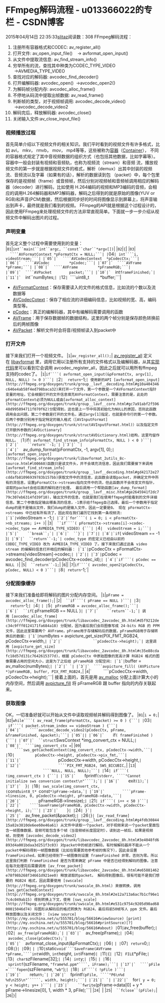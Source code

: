 # FFmpeg解码流程 - u013366022的专栏 - CSDN博客
2015年04月14日 22:35:33[slitaz](https://me.csdn.net/u013366022)阅读数：308
FFmpeg解码流程：
1. 注册所有容器格式和CODEC: av_register_all()
2. 打开文件: av_open_input_file()    → avformat_open_input()
3. 从文件中提取流信息: av_find_stream_info()
4. 穷举所有的流，查找其中种类为CODEC_TYPE_VIDEO  →AVMEDIA_TYPE_VIDEO
5. 查找对应的解码器: avcodec_find_decoder()
6. 打开编解码器: avcodec_open()  →avcodec_open2()
7. 为解码帧分配内存: avcodec_alloc_frame()
8. 不停地从码流中提取出帧数据: av_read_frame()
9. 判断帧的类型，对于视频帧调用: avcodec_decode_video()  →avcodec_decode_video2
10. 解码完后，释放解码器: avcodec_close()
11. 关闭输入文件:av_close_input_file()
### 视频播放过程
首先简单介绍以下视频文件的相关知识。我们平时看到的视频文件有许多格式，比如 avi， mkv， rmvb， mov， mp4等等，这些被称为[容器](http://en.wikipedia.org/wiki/Digital_container_format)（[Container](http://wiki.multimedia.cx/index.php?title=Category:Container_Formats)），
 不同的容器格式规定了其中音视频数据的组织方式（也包括其他数据，比如字幕等）。容器中一般会封装有视频和音频轨，也称为视频流（stream）和音频 流，播放视频文件的第一步就是根据视频文件的格式，解析（demux）出其中封装的视频流、音频流以及字幕（如果有的话），解析的数据读到包 （packet）中，每个包里保存的是视频帧（frame）或音频帧，然后分别对视频帧和音频帧调用相应的解码器（decoder）进行解码，比如使用 H.264编码的视频和MP3编码的音频，会相应的调用H.264解码器和MP3解码器，解码之后得到的就是原始的图像(YUV
 or RGB)和声音(PCM)数据，然后根据同步好的时间将图像显示到屏幕上，将声音输出到声卡，最终就是我们看到的视频。
FFmpeg的API就是根据这个过程设计的，因此使用FFmpeg来处理视频文件的方法非常直观简单。下面就一步一步介绍从视频文件中解码出图片的过程。
### 声明变量
首先定义整个过程中需要使用到的变量：
|`01`|`int``main(``int``argc, ``const``char``*argv[])`|
|`02`|`{`|
|`03`|`  ````AVFormatContext *pFormatCtx = NULL;```|
|`04`|`  ``int````i, videoStream;```|
|`05`|`  ````AVCodecContext  *pCodecCtx;```|
|`06`|`  ````AVCodec         *pCodec;```|
|`07`|`  ````AVFrame         *pFrame;```|
|`08`|`  ````AVFrame         *pFrameRGB;```|
|`09`|`  ````AVPacket        packet;```|
|`10`|`  ``int``frameFinished;`|
|`11`|`  ``int``numBytes;`|
|`12`|`  ````uint8_t         *buffer;```|
- [AVFormatContext](http://ffmpeg.org/doxygen/trunk/structAVFormatContext.html)：保存需要读入的文件的格式信息，比如流的个数以及流数据等
- [AVCodecCotext](http://ffmpeg.org/doxygen/trunk/structAVCodecContext.html)：保存了相应流的详细编码信息，比如视频的宽、高，编码类型等。
- [pCodec](http://ffmpeg.org/doxygen/trunk/structAVCodec.html)：真正的编解码器，其中有编解码需要调用的函数
- [AVFrame](http://ffmpeg.org/doxygen/trunk/structAVFrame.html)：用于保存数据帧的数据结构，这里的两个帧分别是保存颜色转换前后的两帧图像
- [AVPacket](http://ffmpeg.org/doxygen/trunk/structAVPacket.html)：解析文件时会将音/视频帧读入到packet中
### 打开文件
接下来我们打开一个视频文件。
|`1`|`av_register_all();`|
[av_register_all](http://ffmpeg.org/doxygen/trunk/group__lavf__core.html#g917265caec45ef5a0646356ed1a507e3) 定义在 [libavformat](http://ffmpeg.org/doxygen/trunk/avformat_8h.html) 里，调用它用以注册所有支持的文件格式以及编解码器，从其[实现代码](http://ffmpeg.org/doxygen/trunk/allformats_8c-source.html#l00040)里可以看到它会调用
 avcodec_register_all，因此之后就可以用所有ffmpeg支持的codec了。
|`1`|`if````( avformat_open_input(&pFormatCtx, argv[1], NULL, NULL) != 0 )```|
|`2`|`    ``return``-1;`|
使用新的API [avformat_open_input](http://ffmpeg.org/doxygen/trunk/group__lavf__decoding.html#g10a404346c646e4ab58f4ed798baca32)来打开一个文件，第一个参数是一个AVFormatContext指针变量的地址，它会根据打开的文件信息填充AVFormatContext，需要注意的是，此处的pFormatContext必须为NULL或由[avformat_alloc_context](http://ffmpeg.org/doxygen/trunk/group__lavf__core.html#gc7a91abf2f59648d995894711f070f62)分配得到，这也是上一节中将其初始化为NULL的原因，否则此函数调用会出问题。第二个参数是打开的文件名，通过argv[1]指定，也就是命令行的第一个参数。后两个参数分别用于指定特定的输入格式（[AVInputFormat](http://ffmpeg.org/doxygen/trunk/structAVInputFormat.html)）以及指定文件打开额外参数的[AVDictionary](http://ffmpeg.org/doxygen/trunk/structAVDictionary.html)结构，这里均留作NULL。
|`1`|`if````( avformat_find_stream_info(pFormatCtx, NULL ) < 0 )```|
|`2`|`    ``return``-1;`|
|`3`|` `|
|`4`|`  ````av_dump_format(pFormatCtx, -1, argv[1], 0);```|
[avformat_open_input](http://ffmpeg.org/doxygen/trunk/libavformat_2utils_8c-source.html#l00660)函数只是读文件头，并不会填充流信息，因此我们需要接下来调用[avformat_find_stream_info](http://ffmpeg.org/doxygen/trunk/group__lavf__decoding.html#gd42172e27cddafb81096939783b157bb)获取文件中的流信息，此函数会读取packet，并确定文件中所有的流信息，设置pFormatCtx->streams指向文件中的流，但此函数并不会改变文件指针，读取的packet会给后面的解码进行处理。
最后调用一个帮助函数[av_dump_format](http://ffmpeg.org/doxygen/trunk/group__lavf__misc.html#ge2645941f2dc779c307eb6314fd39f10)，输出文件的信息，也就是我们在使用ffmpeg时能看到的文件详细信息。第二个参数指定输出哪条流的信息，-1表示给ffmpeg自己选择。最后一个参数用于指定dump的是不是输出文件，我们dump的是输入文件，因此一定要是0。
现在 pFormatCtx->streams 中已经有所有流了，因此现在我们遍历它找到第一条视频流:
|`1`|```videoStream = -1;```|
|`2`|`for````( i = 0; i < pFormatCtx->nb_streams; i++ )```|
|`3`|`  ``if````( pFormatCtx->streams[i]->codec->codec_type == AVMEDIA_TYPE_VIDEO) {```|
|`4`|`    ````videoStream = i;```|
|`5`|`    ``break``;`|
|`6`|`  ``}`|
|`7`||
|`8`|`if````( videoStream == -1 )```|
|`9`|`  ``return``-1;`|
codec_type 的宏定义已经由以前的 CODEC_TYPE_VIDEO 改为 AVMEDIA_TYPE_VIDEO 了。接下来我们通过这条 video stream 的编解码信息打开相应的解码器：
|`1`|```pCodecCtx = pFormatCtx->streams[videoStream]->codec;```|
|`2`||
|`3`|```pCodec = avcodec_find_decoder(pCodecCtx->codec_id);```|
|`4`|`if````( pCodec == NULL )```|
|`5`|`  ``return``-1;`|
|`6`||
|`7`|`if````( avcodec_open2(pCodecCtx, pCodec, NULL) < 0 )```|
|`8`|`  ``return``-1;`|
### 分配图像缓存
接下来我们准备给即将解码的图片分配内存空间。
|`1`|```pFrame = avcodec_alloc_frame();```|
|`2`|`  ``if````( pFrame == NULL )```|
|`3`|`    ``return``-1;`|
|`4`|` `|
|`5`|`  ````pFrameRGB = avcodec_alloc_frame();```|
|`6`|`  ``if````( pFrameRGB == NULL )```|
|`7`|`    ``return``-1;`|
调用 [avcodec_alloc_frame](http://ffmpeg.org/doxygen/trunk/libavcodec_2avcodec_8h.html#d5f9212dec34c9fff0124171fa684a18) 分配帧，因为最后我们会将图像写成
 24-bits RGB 的 PPM 文件，因此这里需要两个 AVFrame，pFrame用于存储解码后的数据，pFrameRGB用于存储转换后的数据:
|`1`|```numBytes = avpicture_get_size(PIX_FMT_RGB24, pCodecCtx->width,```|
|`2`|`              ``pCodecCtx->height);`|
这里调用 [avpicture_get_size](http://ffmpeg.org/doxygen/trunk/libavcodec_2avcodec_8h.html#c35e88cdafc18d57d131c7642615377d)，根据
 pCodecCtx 中原始图像的宽高计算 RGB24 格式的图像需要占用的空间大小，这是为了之后给 pFrameRGB 分配空间:
|`1`|```buffer = av_malloc(numBytes);```|
|`2`|` `|
|`3`|`  ````avpicture_fill( (AVPicture *)pFrameRGB, buffer, PIX_FMT_RGB24,```|
|`4`|`          ````pCodecCtx->width, pCodecCtx->height);```|
接着上面的，首先是用 [av_malloc](http://ffmpeg.org/doxygen/trunk/group__lavu__mem.html#gcbca30ebc510a7e4156d66e7aceb2dc8) 分配上面计算大小的内存空间，然后调用 [avpicture_fill](http://ffmpeg.org/doxygen/trunk/libavcodec_2avcodec_8h.html#54da074edd8339905bc90b75b1402d4a) 将
 pFrameRGB 跟 buffer 指向的内存关联起来。
### 获取图像
OK，一切准备好就可以开始从文件中读取视频帧并解码得到图像了。
|`01`|```i = 0;```|
|`02`|`while````( av_read_frame(pFormatCtx, &packet) >= 0 ) {```|
|`03`|`  ``if````( packet.stream_index == videoStream ) {```|
|`04`|`    ````avcodec_decode_video2(pCodecCtx, pFrame, &frameFinished, &packet);```|
|`05`||
|`06`|`    ``if````( frameFinished ) {```|
|`07`|`  ``struct````SwsContext *img_convert_ctx = NULL;```|
|`08`|`  ````img_convert_ctx =```|
|`09`|`    ````sws_getCachedContext(img_convert_ctx, pCodecCtx->width,```|
|`10`|`                 ````pCodecCtx->height, pCodecCtx->pix_fmt,```|
|`11`|`                 ````pCodecCtx->width, pCodecCtx->height,```|
|`12`|`                 ````PIX_FMT_RGB24, SWS_BICUBIC,```|
|`13`|`                 ````NULL, NULL, NULL);```|
|`14`|`  ``if````( !img_convert_ctx ) {```|
|`15`|`    ``fprintf``(stderr, ````"Cannot initialize sws conversion context\n"````);`|
|`16`|`    ``exit``(1);`|
|`17`|`  ``}`|
|`18`|`  ````sws_scale(img_convert_ctx, (````const``uint8_t* ``const``*)pFrame->data,`|
|`19`|`        ````pFrame->linesize, 0, pCodecCtx->height, pFrameRGB->data,```|
|`20`|`        ``pFrameRGB->linesize);`|
|`21`|`  ``if````( i++ < 50 )```|
|`22`|`    ````SaveFrame(pFrameRGB, pCodecCtx->width, pCodecCtx->height, i);```|
|`23`|`    ``}`|
|`24`|`  ``}`|
|`25`|`  ``av_free_packet(&packet);`|
|`26`|`}`|
[av_read_frame](http://ffmpeg.org/doxygen/trunk/group__lavf__decoding.html#g4fdb3084415a82e3810de6ee60e46a61) 从文件中读取一个packet，对于视频来说一个packet里面包含一帧图像数据，音频可能包含多个帧（当音频帧长度固定时），读到这一帧后，如果是视频帧，则使用 [avcodec_decode_video2](http://ffmpeg.org/doxygen/trunk/libavcodec_2avcodec_8h.html#3e4048fd6893d4a001bdaa3d251f3c03) 对packet中的帧进行解码，有时候解码器并不能从一个packet中解码得到一帧图像数据（比如在需要其他参考帧的情况下），因此会设置
 frameFinished，如果已经得到下一帧图像则设置 frameFinished 非零，否则为零。所以这里我们判断 frameFinished 是否为零来确定 pFrame 中是否已经得到解码的图像。注意在每次处理完后需要调用 [av_free_packet](http://ffmpeg.org/doxygen/trunk/libavcodec_2avcodec_8h.html#e65881462e78f98b268f34661d921ee0) 释放读取的packet。
解码得到图像后，很有可能不是我们想要的 RGB24 格式，因此需要使用 [swscale](http://ffmpeg.org/doxygen/trunk/swscale_8h.html) 来做转换，调用[sws_getCachedContext](http://ffmpeg.org/doxygen/trunk/swscale_8h.html#2e12a713a6ac7b1cf96e17c4c049ab15) 得到转换上下文，使用 [sws_scale](http://ffmpeg.org/doxygen/trunk/swscale_8h.html#e531c9754c9205d90ad6800015046d74) 将图形从解码后的格式转换为
 RGB24，最后将前50帧写人 ppm 文件。最后释放图像以及关闭文件：
[view
 source](http://my.oschina.net/u/555701/blog/56616#viewSource)
[print](http://my.oschina.net/u/555701/blog/56616#printSource)[?](http://my.oschina.net/u/555701/blog/56616#about)
|`01`|`av_free(buffer);`|
|`02`|`  ``av_free(pFrameRGB);`|
|`03`|`  ``av_free(pFrame);`|
|`04`|`  ``avcodec_close(pCodecCtx);`|
|`05`|`  ``avformat_close_input(&pFormatCtx);`|
|`06`|` `|
|`07`|`  ``return``0;`|
|`08`|`}`|
|`09`|` `|
|`10`|`static``void````SaveFrame(AVFrame *pFrame,````int``width, ``int``height, ``int``iFrame)`|
|`11`|`{`|
|`12`|`  ``FILE``*pFile;`|
|`13`|`  ``char``szFilename[32];`|
|`14`|`  ``int``y;`|
|`15`|` `|
|`16`|`  ``sprintf``(szFilename, ``"frame%d.ppm"````, iFrame);```|
|`17`|`  ````pFile =````fopen``(szFilename, ``"wb"``);`|
|`18`|`  ``if````( !pFile )```|
|`19`|`    ``return``;`|
|`20`|`  ``fprintf``(pFile, ````"P6\n%d %d\n255\n"``````, width, height);```|
|`21`|` `|
|`22`|`  ``for````( y = 0; y < height; y++ )```|
|`23`|`    ``fwrite````(pFrame->data[0] + y * pFrame->linesize[0], 1, width * 3, pFile);```|
|`24`|` `|
|`25`|`  ``fclose``(pFile);`|
|`26`|`}`|
